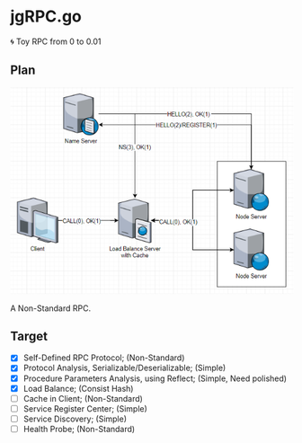 # jgRPC.go

:cyclone: Toy RPC from 0 to 0.01

## Plan

![target](README.assets/target.png)

A Non-Standard RPC.

## Target

* [x] Self-Defined RPC Protocol; (Non-Standard)
* [x] Protocol Analysis, Serializable/Deserializable; (Simple)
* [x] Procedure Parameters Analysis, using Reflect; (Simple, Need polished)
* [x] Load Balance; (Consist Hash)
* [ ] Cache in Client; (Non-Standard)
* [ ] Service Register Center; (Simple)
* [ ] Service Discovery; (Simple)
* [ ] Health Probe; (Non-Standard)

